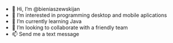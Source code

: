 - 👋 Hi, I’m @bieniaszewskijan
- 👀 I’m interested in programming desktop and mobile aplications
- 🌱 I’m currently learning Java
- 💞️ I’m looking to collaborate with a friendly team
- 📫 Send me a text message 

<!---
bieniaszewskijan/bieniaszewskijan is a ✨ special ✨ repository because its `README.md` (this file) appears on your GitHub profile.
You can click the Preview link to take a look at your changes.
--->
